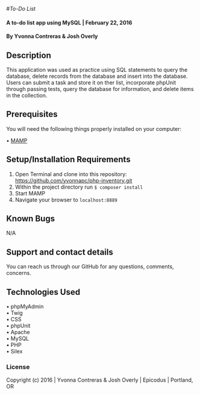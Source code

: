#_To-Do List_

#### A to-do list app using MySQL | February 22, 2016

#### By Yvonna Contreras & Josh Overly

## Description

This application was used as practice using SQL statements to query the database, delete records from the database and insert into the database. Users can submit a task and store it on ther list, incorporate phpUnit through passing tests, query the database for information, and delete items in the collection.

## Prerequisites

You will need the following things properly installed on your computer:

• [MAMP](https://www.mamp.info/en/downloads/)

## Setup/Installation Requirements

1. Open Terminal and clone into this repository: https://github.com/yvonnapc/php-inventory.git<br>
2. Within the project directory run ```$ composer install``` <br>
3. Start MAMP<br>
4. Navigate your browser to ```localhost:8889```<br>

## Known Bugs

N/A

## Support and contact details

You can reach us through our GitHub for any questions, comments, concerns.

## Technologies Used

• phpMyAdmin<br>
• Twig<br>
• CSS<br>
• phpUnit<br>
• Apache<br>
• MySQL<br>
• PHP<br>
• Silex<br>

### License

Copyright (c) 2016 |  Yvonna Contreras & Josh Overly |  Epicodus  | Portland, OR
